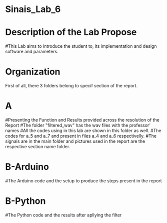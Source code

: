 # Sinais_Lab_6

# Description of the Lab Propose
#This Lab aims to introduce the student to, its implementation and design software and parameters.

# Organization
First of all, there 3 folders belong to specif section of the report.
 # A
  #Presenting the Function and Results provided across the resolution of the Report
  #The folder "filtered_wav" has the wav files with the professor' names
  #All the codes using in this lab are shown in this folder as well.
  #The codes for a_5 and a_7 and present in files a_4 and a_6 respectivelly.
  #The signals are in the main folder and pictures used in the report are the respective section name folder.
  
 # B-Arduino
  #The Arduino code and the setup to produce the steps present in the report
  
 # B-Python
  #The Python code and the results after apllying the filter
